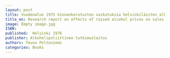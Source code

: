 ```yaml
---
layout: post
title: Vuodenalun 1975 hinnankorotusten vaikutuksia helsinkiläisten alkoholinkäyttöön. Alkoholipoliittisen tutkimuslaitoksen tutkimusseloste 104/1976. (32 s. + liitteitä)
title_en: Research report on effects of raised alcohol prices on sales of alcohol in Helsinki 1975
image: Empty image.jpg
ISBN: 
published:  Helsinki 1976 
publisher: Alkoholipoliittinen tutkimuslaitos
authors: Teuvo Peltoniemi
categories: Books
---
```

